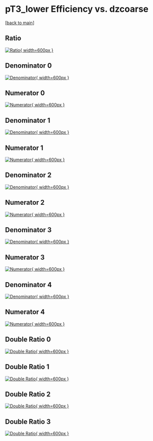 # pT3_lower Efficiency vs. dzcoarse

[[back to main](./)]



## Ratio

[![Ratio](../mtv/var/pT3_lower_base_13_-1_eff_dzcoarse.png){ width=600px }](../mtv/var/pT3_lower_base_13_-1_eff_dzcoarse.pdf)

## Denominator 0

[![Denominator](../mtv/den/pT3_lower_base_13_-1_eff_dzcoarse_den0.png){ width=600px }](../mtv/den/pT3_lower_base_13_-1_eff_dzcoarse_den0.pdf)

## Numerator 0

[![Numerator](../mtv/num/pT3_lower_base_13_-1_eff_dzcoarse_num0.png){ width=600px }](../mtv/num/pT3_lower_base_13_-1_eff_dzcoarse_num0.pdf)

## Denominator 1

[![Denominator](../mtv/den/pT3_lower_base_13_-1_eff_dzcoarse_den1.png){ width=600px }](../mtv/den/pT3_lower_base_13_-1_eff_dzcoarse_den1.pdf)

## Numerator 1

[![Numerator](../mtv/num/pT3_lower_base_13_-1_eff_dzcoarse_num1.png){ width=600px }](../mtv/num/pT3_lower_base_13_-1_eff_dzcoarse_num1.pdf)

## Denominator 2

[![Denominator](../mtv/den/pT3_lower_base_13_-1_eff_dzcoarse_den2.png){ width=600px }](../mtv/den/pT3_lower_base_13_-1_eff_dzcoarse_den2.pdf)

## Numerator 2

[![Numerator](../mtv/num/pT3_lower_base_13_-1_eff_dzcoarse_num2.png){ width=600px }](../mtv/num/pT3_lower_base_13_-1_eff_dzcoarse_num2.pdf)

## Denominator 3

[![Denominator](../mtv/den/pT3_lower_base_13_-1_eff_dzcoarse_den3.png){ width=600px }](../mtv/den/pT3_lower_base_13_-1_eff_dzcoarse_den3.pdf)

## Numerator 3

[![Numerator](../mtv/num/pT3_lower_base_13_-1_eff_dzcoarse_num3.png){ width=600px }](../mtv/num/pT3_lower_base_13_-1_eff_dzcoarse_num3.pdf)

## Denominator 4

[![Denominator](../mtv/den/pT3_lower_base_13_-1_eff_dzcoarse_den4.png){ width=600px }](../mtv/den/pT3_lower_base_13_-1_eff_dzcoarse_den4.pdf)

## Numerator 4

[![Numerator](../mtv/num/pT3_lower_base_13_-1_eff_dzcoarse_num4.png){ width=600px }](../mtv/num/pT3_lower_base_13_-1_eff_dzcoarse_num4.pdf)

## Double Ratio 0

[![Double Ratio](../mtv/ratio/pT3_lower_base_13_-1_eff_dzcoarse_ratio0.png){ width=600px }](../mtv/ratio/pT3_lower_base_13_-1_eff_dzcoarse_ratio0.pdf)

## Double Ratio 1

[![Double Ratio](../mtv/ratio/pT3_lower_base_13_-1_eff_dzcoarse_ratio1.png){ width=600px }](../mtv/ratio/pT3_lower_base_13_-1_eff_dzcoarse_ratio1.pdf)

## Double Ratio 2

[![Double Ratio](../mtv/ratio/pT3_lower_base_13_-1_eff_dzcoarse_ratio2.png){ width=600px }](../mtv/ratio/pT3_lower_base_13_-1_eff_dzcoarse_ratio2.pdf)

## Double Ratio 3

[![Double Ratio](../mtv/ratio/pT3_lower_base_13_-1_eff_dzcoarse_ratio3.png){ width=600px }](../mtv/ratio/pT3_lower_base_13_-1_eff_dzcoarse_ratio3.pdf)

